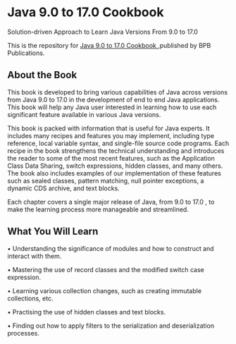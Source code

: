 # Java 9.0 to 17.0 Cookbook

Solution-driven Approach to Learn Java Versions From 9.0 to 17.0

This is the repository for [Java 9.0 to 17.0 Cookbook
](https://bpbonline.com/products/java-9-0-to-17-0-cookbook),published by BPB Publications. 

## About the Book
This book is developed to bring various capabilities of Java across versions from Java 9.0 to 17.0 in the development of end to end Java applications. This book will help any Java user interested in learning how to use each significant feature available in various Java versions.
 
This book is packed with information that is useful for Java experts. It includes many recipes and features you may implement, including type reference, local variable syntax, and single-file source code programs. Each recipe in the book strengthens the technical understanding and introduces the reader to some of the most recent features, such as the Application Class Data Sharing, switch expressions, hidden classes, and many others. The book also includes examples of our implementation of these features such as sealed classes, pattern matching, null pointer exceptions, a dynamic CDS archive, and text blocks.
 
Each chapter covers a single major release of Java, from 9.0 to 17.0 , to make the learning process more manageable and streamlined.

## What You Will Learn
•  Understanding the significance of modules and how to construct and interact with them.

•  Mastering the use of record classes and the modified switch case expression.

•  Learning various collection changes, such as creating immutable collections, etc.

•  Practising the use of hidden classes and text blocks.

•  Finding out how to apply filters to the serialization and deserialization processes.
